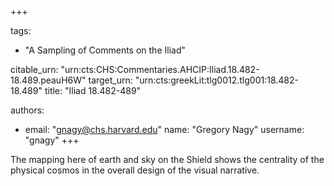 +++

tags:
- "A Sampling of Comments on the Iliad"

citable_urn: "urn:cts:CHS:Commentaries.AHCIP:Iliad.18.482-18.489.peauH6W"
target_urn: "urn:cts:greekLit:tlg0012.tlg001:18.482-18.489"
title: "Iliad 18.482-489"

authors:
- email: "gnagy@chs.harvard.edu"
  name: "Gregory Nagy"
  username: "gnagy"
+++

<p>The mapping here of earth and sky on the Shield shows the centrality of the physical cosmos in the overall design of the visual narrative.  </p>
